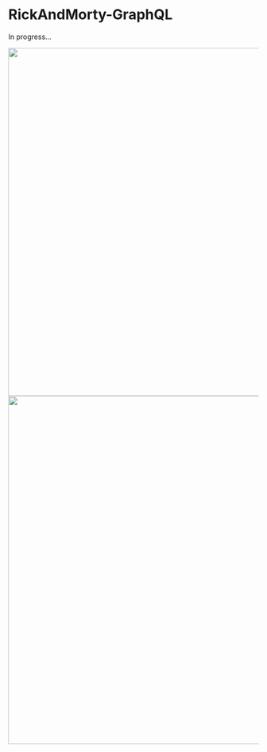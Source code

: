 # RickAndMorty-GraphQL
In progress...

<kbd>
<img src="images/graphviz.svg" width="700" height="700"/>
<img src="images/core.svg" width="700" height="700"/>
</kbd>
